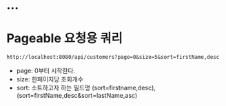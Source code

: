 # ...

# Pageable 요청용 쿼리

```aidl
http://localhost:8080/api/customers?page=0&size=5&sort=firstName,desc
```

- page: 0부터 시작한다.
- size: 한페이지당 조회개수
- sort: 소트하고자 하는 필드명 (sort=firstname,desc), (sort=firstName,desc&sort=lastName,asc)